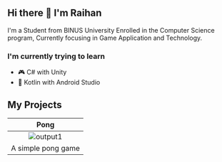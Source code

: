 ## Hi there 👋 I'm Raihan 

I'm a Student from BINUS University Enrolled in the Computer Science program, Currently focusing in Game Application and Technology.

### I'm currently trying to learn
- 🎮 C# with Unity
- 📱 Kotlin with Android Studio

## My Projects
| Pong  | 
| :-------------: |
|![output1](https://github.com/user-attachments/assets/aee9d974-582c-463d-b0cd-8e281e4b1bec)| 
| A simple pong game | 


<!--
**Reyanzhr/Reyanzhr** is a ✨ _special_ ✨ repository because its `README.md` (this file) appears on your GitHub profile.

Here are some ideas to get you started:

- 🔭 I’m currently working on ...
- 🌱 I’m currently learning ...
- 👯 I’m looking to collaborate on ...
- 🤔 I’m looking for help with ...
- 💬 Ask me about ...
- 📫 How to reach me: ...
- 😄 Pronouns: ...
- ⚡ Fun fact: ...
-->
